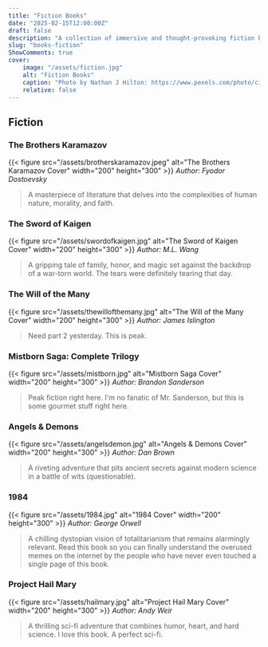 ```yaml
---
title: "Fiction Books"
date: "2025-02-15T12:00:00Z"
draft: false
description: "A collection of immersive and thought-provoking fiction books spanning various genres."
slug: "books-fiction"
ShowComments: true
cover:
    image: "/assets/fiction.jpg"
    alt: "Fiction Books"
    caption: "Photo by Nathan J Hilton: https://www.pexels.com/photo/cinematic-shot-of-a-sci-fi-droid-at-galaxy-s-edge-30691849/"
    relative: false
---
```


## Fiction


### The Brothers Karamazov
{{< figure src="/assets/brotherskaramazov.jpeg" alt="The Brothers Karamazov Cover" width="200" height="300" >}}
*Author: Fyodor Dostoevsky*
> A masterpiece of literature that delves into the complexities of human nature, morality, and faith.

### The Sword of Kaigen
{{< figure src="/assets/swordofkaigen.jpg" alt="The Sword of Kaigen Cover" width="200" height="300" >}}
*Author: M.L. Wang*
> A gripping tale of family, honor, and magic set against the backdrop of a war-torn world. The tears were definitely tearing that day.

### The Will of the Many
{{< figure src="/assets/thewillofthemany.jpg" alt="The Will of the Many Cover" width="200" height="300" >}}
*Author: James Islington*
> Need part 2 yesterday. This is peak.

### Mistborn Saga: Complete Trilogy
{{< figure src="/assets/mistborn.jpg" alt="Mistborn Saga Cover" width="200" height="300" >}}
*Author: Brandon Sanderson*  
> Peak fiction right here. I'm no fanatic of Mr. Sanderson, but this is some gourmet stuff right here.

### Angels & Demons
{{< figure src="/assets/angelsdemon.jpg" alt="Angels & Demons Cover" width="200" height="300" >}}
*Author: Dan Brown*  
> A riveting adventure that pits ancient secrets against modern science in a battle of wits (questionable).

### 1984
{{< figure src="/assets/1984.jpg" alt="1984 Cover" width="200" height="300" >}}
*Author: George Orwell*  
> A chilling dystopian vision of totalitarianism that remains alarmingly relevant. Read this book so you can finally understand the overused memes on the internet by the people who have never even touched a single page of this book.

### Project Hail Mary
{{< figure src="/assets/hailmary.jpg" alt="Project Hail Mary Cover" width="200" height="300" >}}
*Author: Andy Weir*  
> A thrilling sci-fi adventure that combines humor, heart, and hard science. I love this book. A perfect sci-fi.

